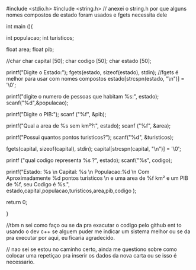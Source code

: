 #include <stdio.h>
#include <string.h> // anexei o string.h por que alguns nomes compostos de estado foram usados e fgets necessita dele

int main (){

int populacao;
int turisticos;

float area;
float pib;

//char 
char capital [50];
char codigo [50];
char estado [50];

printf("Digite o Estado:");
fgets(estado, sizeof(estado), stdin); //fgets é melhor para usar com nomes compostos
estado[strcspn(estado, "\n")] = '\0';

printf("digite o numero de pessoas que habitam %s:", estado);
scanf("%d",&populacao);

printf("Digite o PIB:");
scanf ("%f", &pib);

printf("Qual a area de %s sem km²?:", estado);
scanf ("%f", &area);

printf("Possui quantos pontos turisticos?");
scanf("%d", &turisticos);

fgets(capital, sizeof(capital), stdin);
capital[strcspn(capital, "\n")] = '\0';

printf ("qual codigo representa %s ?", estado);
scanf("%s", codigo);

printf("Estado: %s \n Capital: %s \n Populacao:%d \n Com Aproximadamente %d pontos turisticos \n e uma area de %f km² e um PIB de %f, seu Codigo é %s.", estado,capital,populacao,turisticos,area,pib,codigo );  

return 0;

}

//tbm n sei como faço ou se da pra exacutar o codigo pelo github ent to usando o dev c++ se alguem puder me indicar um sistema melhor ou se da pra executar por aqui, eu ficaria agradecido.

// nao sei se estou no caminho certo, ainda me questiono sobre como colocar uma repetiçao pra inserir os dados da nova carta ou se isso é necessario.
